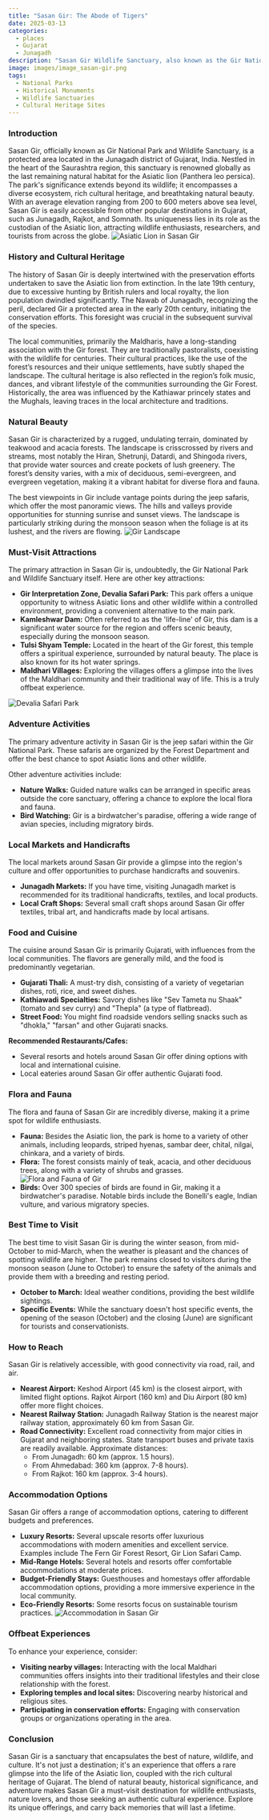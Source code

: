 ```yaml
---
title: "Sasan Gir: The Abode of Tigers"
date: 2025-03-13
categories:
  - places
  - Gujarat
  - Junagadh
description: "Sasan Gir Wildlife Sanctuary, also known as the Gir National Park and Wildlife Sanctuary, is one of the oldest tiger reserves in India. Established in 1975 under Project Tiger, it is located in the south-eastern part of Gujarat, near the city of Junagadh. The sanctuary is famous for being home to the Bengal tigers and is a haven for wildlife enthusiasts. It also houses other animals like gaurs, wild elephants, sambar deer, and various species of birds."
image: images/image_sasan-gir.png
tags: 
  - National Parks
  - Historical Monuments
  - Wildlife Sanctuaries
  - Cultural Heritage Sites
---
```



### **Introduction**

Sasan Gir, officially known as Gir National Park and Wildlife Sanctuary, is a protected area located in the Junagadh district of Gujarat, India. Nestled in the heart of the Saurashtra region, this sanctuary is renowned globally as the last remaining natural habitat for the Asiatic lion (Panthera leo persica). The park's significance extends beyond its wildlife; it encompasses a diverse ecosystem, rich cultural heritage, and breathtaking natural beauty. With an average elevation ranging from 200 to 600 meters above sea level, Sasan Gir is easily accessible from other popular destinations in Gujarat, such as Junagadh, Rajkot, and Somnath. Its uniqueness lies in its role as the custodian of the Asiatic lion, attracting wildlife enthusiasts, researchers, and tourists from across the globe. <img src="placeholder_image_gir_lion.jpg" alt="Asiatic Lion in Sasan Gir">

### **History and Cultural Heritage**

The history of Sasan Gir is deeply intertwined with the preservation efforts undertaken to save the Asiatic lion from extinction. In the late 19th century, due to excessive hunting by British rulers and local royalty, the lion population dwindled significantly. The Nawab of Junagadh, recognizing the peril, declared Gir a protected area in the early 20th century, initiating the conservation efforts. This foresight was crucial in the subsequent survival of the species.

The local communities, primarily the Maldharis, have a long-standing association with the Gir forest. They are traditionally pastoralists, coexisting with the wildlife for centuries. Their cultural practices, like the use of the forest’s resources and their unique settlements, have subtly shaped the landscape. The cultural heritage is also reflected in the region’s folk music, dances, and vibrant lifestyle of the communities surrounding the Gir Forest. Historically, the area was influenced by the Kathiawar princely states and the Mughals, leaving traces in the local architecture and traditions.

### **Natural Beauty**

Sasan Gir is characterized by a rugged, undulating terrain, dominated by teakwood and acacia forests. The landscape is crisscrossed by rivers and streams, most notably the Hiran, Shetrunji, Datardi, and Shingoda rivers, that provide water sources and create pockets of lush greenery. The forest’s density varies, with a mix of deciduous, semi-evergreen, and evergreen vegetation, making it a vibrant habitat for diverse flora and fauna.

The best viewpoints in Gir include vantage points during the jeep safaris, which offer the most panoramic views. The hills and valleys provide opportunities for stunning sunrise and sunset views. The landscape is particularly striking during the monsoon season when the foliage is at its lushest, and the rivers are flowing. <img src="placeholder_image_gir_landscape.jpg" alt="Gir Landscape">

### **Must-Visit Attractions**

The primary attraction in Sasan Gir is, undoubtedly, the Gir National Park and Wildlife Sanctuary itself. Here are other key attractions:

*   **Gir Interpretation Zone, Devalia Safari Park:** This park offers a unique opportunity to witness Asiatic lions and other wildlife within a controlled environment, providing a convenient alternative to the main park.
*   **Kamleshwar Dam:** Often referred to as the 'life-line' of Gir, this dam is a significant water source for the region and offers scenic beauty, especially during the monsoon season.
*   **Tulsi Shyam Temple:** Located in the heart of the Gir forest, this temple offers a spiritual experience, surrounded by natural beauty. The place is also known for its hot water springs.
*   **Maldhari Villages:** Exploring the villages offers a glimpse into the lives of the Maldhari community and their traditional way of life. This is a truly offbeat experience.

<img src="placeholder_image_devalia_safari.jpg" alt="Devalia Safari Park">

### **Adventure Activities**

The primary adventure activity in Sasan Gir is the jeep safari within the Gir National Park. These safaris are organized by the Forest Department and offer the best chance to spot Asiatic lions and other wildlife.

Other adventure activities include:

*   **Nature Walks:** Guided nature walks can be arranged in specific areas outside the core sanctuary, offering a chance to explore the local flora and fauna.
*   **Bird Watching:** Gir is a birdwatcher's paradise, offering a wide range of avian species, including migratory birds.

### **Local Markets and Handicrafts**

The local markets around Sasan Gir provide a glimpse into the region's culture and offer opportunities to purchase handicrafts and souvenirs.

*   **Junagadh Markets:** If you have time, visiting Junagadh market is recommended for its traditional handicrafts, textiles, and local products.
*   **Local Craft Shops:** Several small craft shops around Sasan Gir offer textiles, tribal art, and handicrafts made by local artisans.

### **Food and Cuisine**

The cuisine around Sasan Gir is primarily Gujarati, with influences from the local communities. The flavors are generally mild, and the food is predominantly vegetarian.

*   **Gujarati Thali:** A must-try dish, consisting of a variety of vegetarian dishes, roti, rice, and sweet dishes.
*   **Kathiawadi Specialties:** Savory dishes like "Sev Tameta nu Shaak" (tomato and sev curry) and "Thepla" (a type of flatbread).
*   **Street Food:** You might find roadside vendors selling snacks such as "dhokla," "farsan" and other Gujarati snacks.

**Recommended Restaurants/Cafes:**

*   Several resorts and hotels around Sasan Gir offer dining options with local and international cuisine.
*   Local eateries around Sasan Gir offer authentic Gujarati food.

### **Flora and Fauna**

The flora and fauna of Sasan Gir are incredibly diverse, making it a prime spot for wildlife enthusiasts.

*   **Fauna:** Besides the Asiatic lion, the park is home to a variety of other animals, including leopards, striped hyenas, sambar deer, chital, nilgai, chinkara, and a variety of birds.
*   **Flora:** The forest consists mainly of teak, acacia, and other deciduous trees, along with a variety of shrubs and grasses. <img src="placeholder_image_gir_flora_fauna.jpg" alt="Flora and Fauna of Gir">
*   **Birds:** Over 300 species of birds are found in Gir, making it a birdwatcher's paradise. Notable birds include the Bonelli's eagle, Indian vulture, and various migratory species.

### **Best Time to Visit**

The best time to visit Sasan Gir is during the winter season, from mid-October to mid-March, when the weather is pleasant and the chances of spotting wildlife are higher. The park remains closed to visitors during the monsoon season (June to October) to ensure the safety of the animals and provide them with a breeding and resting period.

*   **October to March:** Ideal weather conditions, providing the best wildlife sightings.
*   **Specific Events:** While the sanctuary doesn't host specific events, the opening of the season (October) and the closing (June) are significant for tourists and conservationists.

### **How to Reach**

Sasan Gir is relatively accessible, with good connectivity via road, rail, and air.

*   **Nearest Airport:** Keshod Airport (45 km) is the closest airport, with limited flight options. Rajkot Airport (160 km) and Diu Airport (80 km) offer more flight choices.
*   **Nearest Railway Station:** Junagadh Railway Station is the nearest major railway station, approximately 60 km from Sasan Gir.
*   **Road Connectivity:** Excellent road connectivity from major cities in Gujarat and neighboring states. State transport buses and private taxis are readily available. Approximate distances:
    *   From Junagadh: 60 km (approx. 1.5 hours).
    *   From Ahmedabad: 360 km (approx. 7-8 hours).
    *   From Rajkot: 160 km (approx. 3-4 hours).

### **Accommodation Options**

Sasan Gir offers a range of accommodation options, catering to different budgets and preferences.

*   **Luxury Resorts:** Several upscale resorts offer luxurious accommodations with modern amenities and excellent service. Examples include The Fern Gir Forest Resort, Gir Lion Safari Camp.
*   **Mid-Range Hotels:** Several hotels and resorts offer comfortable accommodations at moderate prices.
*   **Budget-Friendly Stays:** Guesthouses and homestays offer affordable accommodation options, providing a more immersive experience in the local community.
*   **Eco-Friendly Resorts:** Some resorts focus on sustainable tourism practices. <img src="placeholder_image_accommodation_gir.jpg" alt="Accommodation in Sasan Gir">

### **Offbeat Experiences**

To enhance your experience, consider:

*   **Visiting nearby villages:** Interacting with the local Maldhari communities offers insights into their traditional lifestyles and their close relationship with the forest.
*   **Exploring temples and local sites:** Discovering nearby historical and religious sites.
*   **Participating in conservation efforts:** Engaging with conservation groups or organizations operating in the area.

### **Conclusion**

Sasan Gir is a sanctuary that encapsulates the best of nature, wildlife, and culture. It's not just a destination; it's an experience that offers a rare glimpse into the life of the Asiatic lion, coupled with the rich cultural heritage of Gujarat. The blend of natural beauty, historical significance, and adventure makes Sasan Gir a must-visit destination for wildlife enthusiasts, nature lovers, and those seeking an authentic cultural experience. Explore its unique offerings, and carry back memories that will last a lifetime.


